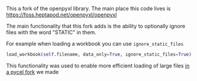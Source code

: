 This a fork of the openpyxl library. The main place this code lives is https://foss.heptapod.net/openpyxl/openpyxl

The main functionality that this fork adds is the ability to optionally ignore files with the word "STATIC" in them.


For example when loading a workbook you can use `ignore_static_files`


```py
load_workbook(self.filename, data_only=True, ignore_static_files=True)
```

This functionality was used to enable more efficient loading of large files [in a pycel fork](https://github.com/ObieCRE/pycel) we made
